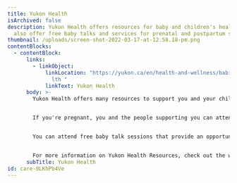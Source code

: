 ```yaml
---
title: Yukon Health
isArchived: false
description: Yukon Health offers resources for baby and children's health. They
  also offer free baby talks and services for prenatal and postpartum support.
thumbnail: /uploads/screen-shot-2022-03-17-at-12.58.18-pm.png
contentBlocks:
  - contentBlock:
      links:
        - linkObject:
            linkLocation: "https://yukon.ca/en/health-and-wellness/babies-and-childrens-hea\
              lth "
            linkText: Yukon Health
      body: >-
        Yukon Health offers many resources to support you and your child.


        If you're pregnant, you and the people supporting you can attend a prenatal class in Whitehorse. The class provides information on support for families during the prenatal period; during labour; and after the new baby arrives.


        You can attend free baby talk sessions that provide an opportunity to chat with a nurse regarding any current concerns or questions and meet other parents with new babies. Baby talk is a weekly group meeting for new parents. There's a different topic each week. Some of the topics include immunizations, growth and development, introducing solid foods, breastfeeding, safety, and key health issues.


        For more information on Yukon Health Resources, check out the website below.
      subTitle: Yukon Health
id: care-0LKhPb4Ve
---
```

